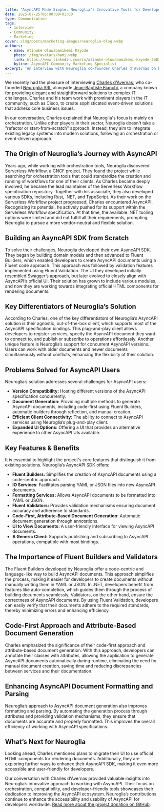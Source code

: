 ```yaml
---
title: "AsyncAPI Made Simple: Neuroglia’s Innovative Tools for Developers"
date: 2025-07-25T06:00:00+01:00
type: Communication
tags:
  - Interview
  - Community
  - Marketing
cover: /img/posts/marketing-images/neuroglia-blog.webp
authors:
  - name: Atinuke Oluwabamikemi Kayode
    photo: /img/avatars/bami.webp
    link: https://www.linkedin.com/in/atinuke-oluwabamikemi-kayode-5b838b1b7/
    byline: AsyncAPI Community Marketing Specialist
excerpt: 'An interview with Neuroglia co-founder Charles d’Avernas on building innovative AsyncAPI SDKs featuring Fluent Builders, IO services, Fluent Validators, and code-first document generation.'
---
```


We recently had the pleasure of interviewing [Charles d'Avernas](https://www.linkedin.com/in/charles-d-avernas-40836a13/), who co-founded [Neuroglia SRL](https://www.linkedin.com/company/neuroglia-srl/) alongside [Jean-Baptiste Bianchi](https://www.linkedin.com/in/jean-baptiste-bianchi-aa42b914/), a company known for providing elegant and straightforward solutions to complex IT challenges. Charles and his team work with prominent players in the IT community, such as Cisco, to create sophisticated event-driven solutions that address core business issues.

In our conversation, Charles explained that Neuroglia's focus is mainly on orchestration. Unlike other players in their sector, Neuroglia doesn't take a "refactor or start-from-scratch" approach. Instead, they aim to integrate existing legacy systems into modern solutions, following an orchestration or event-driven approach.

## The Origin of Neuroglia’s Journey with AsyncAPI

Years ago, while working with orchestration tools, Neuroglia discovered Serverless Workflow, a CNCF project. They found the project while searching for orchestration tools that could standardize the creation and running of workflows for one of their clients. As Charles became deeply involved, he became the lead maintainer of the Serverless Workflow specification repository. Together with his associate, they also developed various SDKs, including Rust, .NET, and TypeScript.
As their work on the Serverless Workflow project progressed, Charles encountered AsyncAPI. Recognizing its potential, he actively pushed for its support within the Serverless Workflow specification.
At that time, the available .NET tooling options were limited and did not fulfill all their requirements, prompting Neuroglia to pursue a more vendor-neutral and flexible solution.

## Building an AsyncAPI SDK from Scratch

To solve their challenges, Neuroglia developed their own AsyncAPI SDK. They began by building domain models and then advanced to Fluent Builders, which enabled developers to create AsyncAPI documents using a Fluent code approach. This approach was followed by validation features implemented using Fluent Validation.
The UI they developed initially resembled Swagger’s approach, but later evolved to closely align with AsyncAPI’s official UI. Their solution has grown to include various modules, and now they are working towards integrating official HTML components for rendering documents.

## Key Differentiators of Neuroglia’s Solution

According to Charles, one of the key differentiators of Neuroglia’s AsyncAPI solution is their agnostic, out-of-the-box client, which supports most of the AsyncAPI specification bindings. This plug-and-play client allows developers to register services, specify the AsyncAPI document they want to connect to, and publish or subscribe to operations effortlessly.
Another unique feature is Neuroglia’s support for concurrent AsyncAPI versions. Users can work with older documents and newer documents simultaneously without conflicts, enhancing the flexibility of their solution.

## Problems Solved for AsyncAPI Users

Neuroglia’s solution addresses several challenges for AsyncAPI users:

- **Version Compatibility:** Hosting different versions of the AsyncAPI specification concurrently.
- **Document Generation:** Providing multiple methods to generate AsyncAPI documents, including code-first using Fluent Builders, automatic builders through reflection, and manual creation.
- **Efficient Client Connectivity:** The ability to connect to AsyncAPI services using Neuroglia’s plug-and-play client.
- **Expanded UI Options:** Offering a UI that provides an alternative experience to other AsyncAPI UIs available.

## Key Features & Benefits

It is essential to highlight the project's core features that distinguish it from existing solutions. Neuroglia’s AsyncAPI SDK offers:

- **Fluent Builders:** Simplifies the creation of AsyncAPI documents using a code-centric approach.
- **IO Services:** Facilitates parsing YAML or JSON files into new AsyncAPI documents.
- **Formatting Services:** Allows AsyncAPI documents to be formatted into YAML or JSON.
- **Fluent Validators:** Provides validation mechanisms ensuring document accuracy and adherence to standards.
- **Code-First, Attribute-Based Document Generation:** Automatic document generation through annotations.
- **UI to View Documents:** A user-friendly interface for viewing AsyncAPI documents.
- **A Generic Client:** Supports publishing and subscribing to AsyncAPI operations, compatible with most bindings.

## The Importance of Fluent Builders and Validators

The Fluent Builders developed by Neuroglia offer a code-centric and language-like way to build AsyncAPI documents. This approach simplifies the process, making it easier for developers to create documents without manually writing them in YAML or JSON. In .NET, developers benefit from features like auto-completion, which guides them through the process of building documents seamlessly.
Validators, on the other hand, ensure the correctness of AsyncAPI documents. By using Fluent Validation, developers can easily verify that their documents adhere to the required standards, thereby minimizing errors and enhancing efficiency.

## Code-First Approach and Attribute-Based Document Generation

Charles emphasized the significance of their code-first approach and attribute-based document generation. With this approach, developers can annotate their classes with attributes, allowing the application to generate AsyncAPI documents automatically during runtime, eliminating the need for manual document creation, saving time and reducing discrepancies between services and their documentation.

## Enhancing AsyncAPI Document Formatting and Parsing

Neuroglia’s approach to AsyncAPI document generation also improves formatting and parsing. By automating the generation process through attributes and providing validation mechanisms, they ensure that documents are accurate and properly formatted. This improves the overall efficiency of working with AsyncAPI specifications.

## What’s Next for Neuroglia

Looking ahead, Charles mentioned plans to migrate their UI to use official HTML components for rendering documents. Additionally, they are exploring further ways to enhance their AsyncAPI SDK, making it even more accessible and user-friendly for developers.

Our conversation with Charles d'Avernas provided valuable insights into Neuroglia’s innovative approach to working with AsyncAPI. Their focus on orchestration, compatibility, and developer-friendly tools showcases their dedication to improving the AsyncAPI ecosystem. Neuroglia’s contributions continue to enhance the accessibility and usability of AsyncAPI for developers worldwide. [Read more about the project donation on GitHub](https://github.com/orgs/asyncapi/discussions/1716).